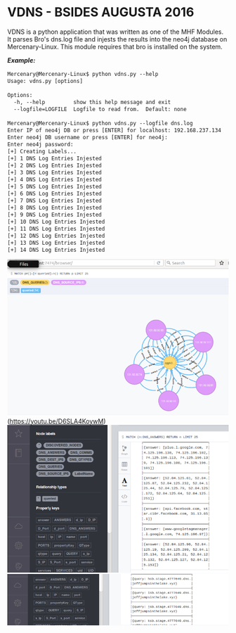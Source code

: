 # VDNS - BSIDES AUGUSTA 2016
VDNS is a python application that was written as one of the MHF Modules.  It parses Bro's dns.log file and injests the results into the neo4j database on Mercenary-Linux.  This module requires that bro is installed on the system.  

***Example:***
```
Mercenary@Mercenary-Linux$ python vdns.py --help
Usage: vdns.py [options]

Options:
  -h, --help         show this help message and exit
  --logfile=LOGFILE  Logfile to read from.  Default: none

Mercenary@Mercenary-Linux$ python vdns.py --logfile dns.log
Enter IP of neo4j DB or press [ENTER] for localhost: 192.168.237.134
Enter neo4j DB username or press [ENTER] for neo4j:
Enter neo4j password:
[+] Creating Labels...
[+] 1 DNS Log Entries Injested
[+] 2 DNS Log Entries Injested
[+] 3 DNS Log Entries Injested
[+] 4 DNS Log Entries Injested
[+] 5 DNS Log Entries Injested
[+] 6 DNS Log Entries Injested
[+] 7 DNS Log Entries Injested
[+] 8 DNS Log Entries Injested
[+] 9 DNS Log Entries Injested
[+] 10 DNS Log Entries Injested
[+] 11 DNS Log Entries Injested
[+] 12 DNS Log Entries Injested
[+] 13 DNS Log Entries Injested
[+] 14 DNS Log Entries Injested
```
![VNDS Screenshot 1](/images/Capture1.PNG)
(https://youtu.be/D6SLA4KoywM)
![VNDS Screenshot 2](/images/Capture2.PNG)
![VNDS Screenshot 3](/images/Capture3.PNG)
